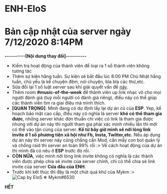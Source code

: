 # ENH-EIoS
# Bản cập nhật của server ngày 7/12/2020 8:14PM

**----------[Nội dung thay đổi]----------**
- Kiểm tra hoạt động của thành viên để loại ra 1 số thành viên không tương tác
- Thêm sự kiện hằng tuần. Sự kiện sẽ bắt đầu lúc 8:00 PM Chủ Nhật hằng tuần, chủ yếu là kể chuyện đêm, nói chuyện, bla bla các thứ,etc.
- Sửa đổi lại 1 số luật server sau khi giải quyết vấn đề [này](https://github.com/yumiruuwu/ENH-EIoS/issues/2).
- Thêm room **#music-of-the-week** để thành viên up link nhạc vô cho mọi người đánh giá (tuỳ mỗi người có đánh giá riêng), điều này có thể giúp các thành viên tìm ra giai điệu mà mình thích.
- **[QUAN TRỌNG]**: Mình đang có dự định lấy lại dự án cũ của **ESP**. Yep, kế hoạch bảo mật cao cấp, điều này có nghĩa là server **khó có thể tham gia được**, những server khác đơn thuần chỉ việc có link là tham gia được nhưng với dự án này thì người tham gia phải xác minh nhiều lần thì mới có thể vào tận cùng của server. **Kể từ bây giờ mình sẽ nới lỏng link invite ở 1 số phương tiện xã hội như Fb, Insta, Twitter,etc.** Nếu áp dụng dự án này thì server này cũng chẳng cần Mod, cần mấy con bot quản lý và chống raid thì server an toàn 99% rồi :> Về cách hoạt động của dự án thì mình đã có nêu ở **ESP** trước đó rồi.
- **CÒN NỮA**, việc mình nới lỏng link invite không có nghĩa là các thành viên được phép chia sẻ invite của server chính, chỉ có thể chia sẻ link invite của server **Cửa đầu của ENH**.
- Trước khi kết thúc thì đây là một chút quá khứ của Mykm :>
![Cap by EIoS ❄ Mykm#6530](https://cdn.discordapp.com/attachments/733638043470397560/785478995328106526/unknown.png)

**HẾT**

